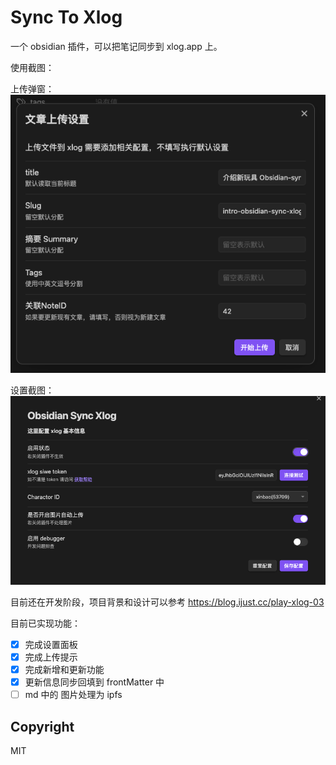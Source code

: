 # Sync To Xlog

一个 obsidian 插件，可以把笔记同步到 xlog.app 上。

使用截图：

上传弹窗：
![](./assets/Snipaste_2023-10-16_23-17-44.png)

设置截图：
![](./assets/Snipaste_2023-10-16_23-17-57.png)

目前还在开发阶段，项目背景和设计可以参考 https://blog.ijust.cc/play-xlog-03

目前已实现功能：

- [x] 完成设置面板
- [x] 完成上传提示
- [x] 完成新增和更新功能
- [x] 更新信息同步回填到 frontMatter 中
- [ ] md 中的 图片处理为 ipfs

## Copyright

MIT

